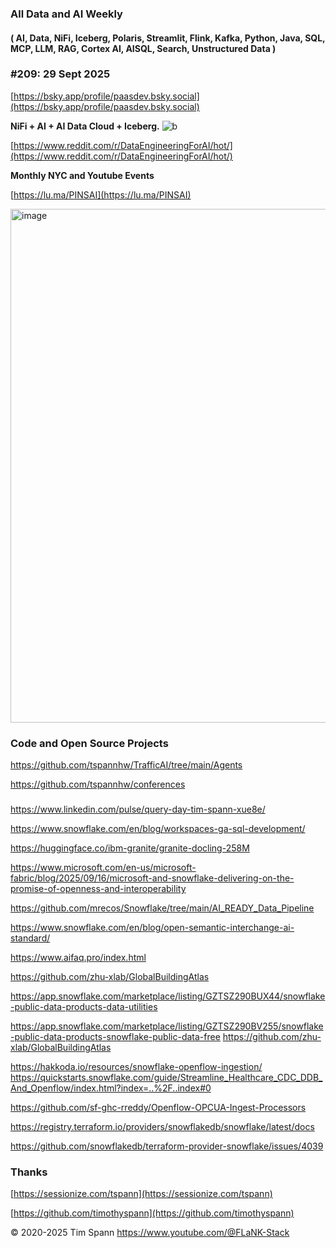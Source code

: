 
###  All Data and AI Weekly 
#### ( AI, Data, NiFi, Iceberg, Polaris, Streamlit, Flink, Kafka, Python, Java, SQL, MCP, LLM, RAG, Cortex AI, AISQL, Search, Unstructured Data )  
### #209: 29 Sept 2025

[https://bsky.app/profile/paasdev.bsky.social](https://bsky.app/profile/paasdev.bsky.social)

**NiFi + AI + AI Data Cloud + Iceberg.**
![b](https://images.credential.net/badge/tiny/g6fomszs_1741624330730_badge.png)

[https://www.reddit.com/r/DataEngineeringForAI/hot/](https://www.reddit.com/r/DataEngineeringForAI/hot/)

**Monthly NYC and Youtube Events**

[https://lu.ma/PINSAI](https://lu.ma/PINSAI)


<img width="1775" height="822" alt="image" src="https://github.com/user-attachments/assets/1bac957b-cce6-4889-896b-ab7fbca27102" />


### Code and Open Source Projects


https://github.com/tspannhw/TrafficAI/tree/main/Agents

https://github.com/tspannhw/conferences



###
https://www.linkedin.com/pulse/query-day-tim-spann-xue8e/



https://www.snowflake.com/en/blog/workspaces-ga-sql-development/

https://huggingface.co/ibm-granite/granite-docling-258M

https://www.microsoft.com/en-us/microsoft-fabric/blog/2025/09/16/microsoft-and-snowflake-delivering-on-the-promise-of-openness-and-interoperability

https://github.com/mrecos/Snowflake/tree/main/AI_READY_Data_Pipeline

https://www.snowflake.com/en/blog/open-semantic-interchange-ai-standard/

https://www.aifaq.pro/index.html

https://github.com/zhu-xlab/GlobalBuildingAtlas

https://app.snowflake.com/marketplace/listing/GZTSZ290BUX44/snowflake-public-data-products-data-utilities

https://app.snowflake.com/marketplace/listing/GZTSZ290BV255/snowflake-public-data-products-snowflake-public-data-free
https://github.com/zhu-xlab/GlobalBuildingAtlas

https://hakkoda.io/resources/snowflake-openflow-ingestion/
https://quickstarts.snowflake.com/guide/Streamline_Healthcare_CDC_DDB_And_Openflow/index.html?index=..%2F..index#0

https://github.com/sf-ghc-rreddy/Openflow-OPCUA-Ingest-Processors


https://registry.terraform.io/providers/snowflakedb/snowflake/latest/docs

https://github.com/snowflakedb/terraform-provider-snowflake/issues/4039


### Thanks


[https://sessionize.com/tspann](https://sessionize.com/tspann)

[https://github.com/timothyspann](https://github.com/timothyspann)



&copy; 2020-2025 Tim Spann  https://www.youtube.com/@FLaNK-Stack




